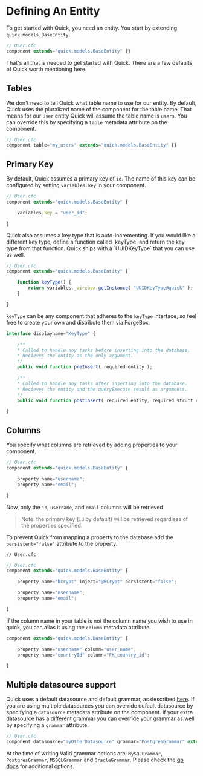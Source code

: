# Defining An Entity

To get started with Quick, you need an entity. You start by extending `quick.models.BaseEntity`.

```javascript
// User.cfc
component extends="quick.models.BaseEntity" {}
```

That's all that is needed to get started with Quick. There are a few defaults of Quick worth mentioning here.

## Tables

We don't need to tell Quick what table name to use for our entity. By default, Quick uses the pluralized name of the component for the table name. That means for our `User` entity Quick will assume the table name is `users`. You can override this by specifying a `table` metadata attribute on the component.

```javascript
// User.cfc
component table="my_users" extends="quick.models.BaseEntity" {}
```

## Primary Key

By default, Quick assumes a primary key of `id`. The name of this key can be configured by setting `variables.key` in your component.

```javascript
// User.cfc
component extends="quick.models.BaseEntity" {

    variables.key = "user_id";

}
```

Quick also assumes a key type that is auto-incrementing. If you would like a different key type, define a function called \`keyType\` and return the key type from that function. Quick ships with a \`UUIDKeyType\` that you can use as well.

```javascript
// User.cfc
component extends="quick.models.BaseEntity" {

    function keyType() {
        return variables._wirebox.getInstance( "UUIDKeyType@quick" );
    }

}
```

`keyType` can be any component that adheres to the `keyType` interface, so feel free to create your own and distribute them via ForgeBox.

```javascript
interface displayname="KeyType" {

    /**
    * Called to handle any tasks before inserting into the database.
    * Recieves the entity as the only argument.
    */
    public void function preInsert( required entity );

    /**
    * Called to handle any tasks after inserting into the database.
    * Recieves the entity and the queryExecute result as arguments.
    */
    public void function postInsert( required entity, required struct result );

}
```

## Columns

You specify what columns are retrieved by adding properties to your component.

```javascript
// User.cfc
component extends="quick.models.BaseEntity" {

    property name="username";
    property name="email";

}
```

Now, only the `id`, `username`, and `email` columns will be retrieved.

> Note: the primary key \(`id` by default\) will be retrieved regardless of the properties specified.

To prevent Quick from mapping a property to the database add the `persistent="false"` attribute to the property.

```text
// User.cfc
```

```javascript
// User.cfc
component extends="quick.models.BaseEntity" {

    property name="bcrypt" inject="@BCrypt" persistent="false";

    property name="username";
    property name="email";

}
```

If the column name in your table is not the column name you wish to use in quick, you can alias it using the `column` metadata attribute.

```javascript
component extends="quick.models.BaseEntity" {

    property name="username" column="user_name";
    property name="countryId" column="FK_country_id";

}
```

## Multiple datasource support

Quick uses a default datasource and default grammar, as described [here](./). If you are using multiple datasources you can override default datasource by specifying a `datasource` metadata attribute on the component. If your extra datasource has a different grammar you can override your grammar as well by specifying a `grammar` attribute.

```javascript
// User.cfc
component datasource="myOtherDatasource" grammar="PostgresGrammar" extends="quick.models.BaseEntity" {}
```

At the time of writing Valid grammar options are: `MySQLGrammar`, `PostgresGrammar`, `MSSQLGrammar` and `OracleGrammar`. Please check the [qb docs](https://qb.ortusbooks.com/) for additional options.


